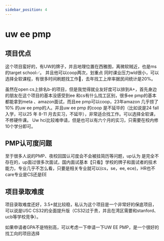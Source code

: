 ```yaml
---
sidebar_position: 4
---
```


# uw ee pmp

## 项目优点
这个项目蛮好的，有UW的牌子，并且地理位置在西雅图，离微软贼近，也是ms的target school✅。
并且他可以coop两次，划重点
同时课业压力wld很小，可以选择全软课程，有很多时间刷题找工作🐻，去年找工上岸率据民间统计是20%。

虽然在open cs上排名b-的项目，但是我觉得就业友好度可以排到A+，首先身边的朋友在这个项目的基本没感受到ee 和cs有什么找工区别，很多ee pmp的基本都能拿到meta 、amazon面试，而且ee pmp可以coop，23年amazon 几乎捞了10% 的uw ee pmp的人。并且uw ee pmp 的coop 是不延毕的（比如说是24 fall入学，可以25 年 8-11 月去实习，不延毕），非常适合找工作。可以选择全软课，不修硬件课。 Uw hci比较难申请，但是也可以有六个月的实习，只需要在校内修10个学分即可。


## PMP认可度问题
至于很多人说的PMP、夜校回国认可度会不会被挂简历等问题，up认为
是完全不存在的，up面过很多次面试，国内面试基本【只看】学校的牌子和面试者的技术能力，专业几乎不怎么看，只要是相关专业就可以(cs，se，ee, ece)，HR也不care专业是CS还是EE

## 项目录取难度
项目录取难度还好，3.5+就比较稳，私认为这个项目是一个非常好的保底项目，可以说是USC CS32的全面提升版（CS32过于贵，并且在湾区需要和stanford、ucb等学校竞争）。

如果申请者GPA不是特别高，可以考虑一下申请一下UW EE PMP，是一个很好的找工向的项目选择